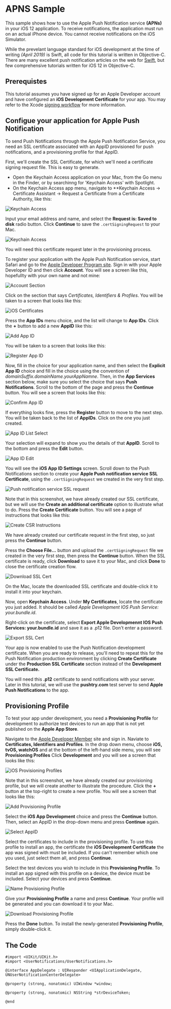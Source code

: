 #  APNS Sample

This sample shows how to use the Apple Push Notification service **(APNs)** in your iOS 12 application. To receive notifications, the application must run on an actual iPhone device. You cannot receive notifications on the iOS Simulator.

While the prevelant language standard for iOS development at the time of writing *(April 2019)* is Swift, all code for this tutorial is written in Objective-C.  There are many excellent push notification articles on the web for [Swift](https://www.raywenderlich.com/8164-push-notifications-tutorial-getting-started "Push Notifications Tutorial: Getting Started"), but few comprehensive tutorials written for iOS 12 in Objective-C.

## Prerequistes

This tutorial assumes you have signed up for an Apple Developer account and have configured an **iOS Development Certificate** for your app.  You may refer to the Xcode [signing workflow](https://help.apple.com/xcode/mac/current/#/dev60b6fbbc7) for more information.

## Configue your application for Apple Push Notification

To send Push Notifications through the Apple Push Notification Service, you need an SSL certificate associated with an AppID provisioned for push notifications, and a provisioning profile for that AppID.

First, we'll create the SSL Certificate, for which we'll need a certificate signing request file.  This is easy to generate.

* Open the Keychain Access application on your Mac, from the Go menu in the Finder, or by searchinng for 'Keychain Access' with Spotlight.
* On the Keychain Access app menu, navigate to **Keychain Access -> Certificate Assistant -> Request a Certificate from a Certificate Authority, like this:

![Keychain Access](docimages/KeychainAccess-RequestCert.png "Request a Certificate from a Certificate Authority")

Input your email address and name, and select the **Request is: Saved to disk** radio button.  Click **Continue** to save the `.certSigningRequest` to your Mac.

![Keychain Access](docimages/KeychainAccess-RequestSaved.png "Request is: Saved to disk")

You will need this certificate request later in the provisioning process.

To register your application with the Apple Push Notification service, start Safari and go to the [Apple Developer Program site](https://developer.apple.com "Apple Developer Program website").  Sign in with your Apple Developer ID and then click **Account**. You will see a screen like this, hopefullty with your own name and not mine:

![Account Section](docimages/AppleDevProgamSite.png "Account Section")

Click on the section that says *Certificates, Identifiers & Profiles*.  You will be taken to a screen that looks like this:

![iOS Certificates](docimages/AppIDSelect.png "iOS Certificates")

Press the **App IDs** menu choice, and the list will change to **App IDs**.  Click the **+** button to add a new **AppID** like this:

![Add App ID](docimages/AppIDAdd.png "Add App ID")

You will be taken to a screen that looks like this:

![Register App ID](docimages/RegisterAppID.png "Register App IDs")

Now, fill in the choice for your application name, and then select the **Explicit App ID** choice and fill in the choice using the convention of *domainSuffix.domainName.yourAppNamne*.  Then, in the **App Services** section below, make sure you select the choice that says **Push Notifications**. Scroll to the bottom of the page and press the **Continue** button.  You will see a screen that looks like this:

![Confirm App ID](docimages/AppIDRegister.png "App ID Confirm")

If everything looks fine, press the **Register** button to move to the next step.  You will be taken back to the list of **AppIDs**.  Click on the one you just created.

![App ID List Select](docimages/AppIDListSelect.png "AppID List Select")

Your selection will expand to show you the details of that **AppID**.  Scroll to the bottom and press the **Edit** button.

![App ID Edit](docimages/AppIDEdit.png "AppID Edit")

You will see the **iOS App ID Settings** screen.  Scroll down to the Push Notifications section to create your **Apple Push notification service SSL Certificate**, using the `.certSigningRequest` we created in the very first step.  

![Push notification service SSL request](docimages/PushNotificationSSLCreate.png "Push Notification SSL Create")

Note that in this screenshot, we have already created our SSL certificate, but we will use the **Create an additional certificate** option to illustrate what to do.  Press the **Create Certificate** button.  You will see a page of instructions that looks like this:

![Create CSR Instructions](docimages/CreateCSRInstructions.png "Create CSR Instructions")

We have already created our certificate request in the first step, so just press the **Continue** button.

Press the **Choose File...** button and upload the `.certSigningRequest` file we created in the very first step, then press the **Continue** button.  When the SSL certificate is ready, click **Download** to save it to your Mac, and click **Done** to close the certificate creation flow.

![Download SSL Cert](docimages/DownloadSSLCert.png "Download SSL Cert")

On the Mac, locate the downloaded SSL certificate and double-click it to install it into your keychain.

Now, open **Keychain Access**.  Under **My Certificates**, locate the certificate you just added. It should be called *Apple Development IOS Push Service: your.bundle.id*.

Right-click on the certificate, select **Export Apple Developmennt IOS Push Services: your.bundle.id** and save it as a .p12 file.  Don't enter a password.

![Export SSL Cert](docimages/ExportSSLCert.png "Export SSL Cert")

Your app is now enabled to use the Push Notification development certificate.  When you are ready to release, you'll need to repeat this for the Push Notification production environment by clicking **Create Certificate** under the **Production SSL Certificate** section instead of the **Development SSL Certificate.**

You will need this **.p12** certificate to send notifications with your server.  Later in this tutorial, we will use the **pushtry.com** test server to send **Apple Push Notifications** to the app.

## Provisioning Profile

To test your app under development, you need a **Provisioning Profile** for development to authorize test devices to run an app that is not yet published on the **Apple App Store**.

Navigate to the [Apple Developer Member](https://developer.apple.com/account) site and sign in.  Naviate to **Certificates, Identifiers and Profiles**.  In the drop down menu, choose **iOS, tvOS, watchOS** and at the bottom of the left-hand side menu, you will see **Provisioning Profiles** Click **Development** and you will see a screen that looks like this:

![iOS Provisioning Profiles](docimages/iOSProvisioningProfiles.png "iOS Provisioning Profiles")

Note that in this screenshot, we have already created our provisioning profile, but we will create another to illustrate the procedure.  Click the **+** button at the top-right to create a new profile.  You will see a screen that looks like this:

![Add Provisioning Profile](docimages/AddProvisioningProfile.png "Add Provisioning Profile")

Select the **iOS App Development** choice and press the **Continue** button.  Then, select an AppID in the drop-down menu and press **Continue** again.

![Select AppID](docimages/SelectAppID.png "Select App ID")

Select the certificates to include in the provisioning profile.  To use this profile to install an app, the certificate the **iOS Development Certificate** the app was signed with must be included.  If you can't remember which one you used, just select them all, and press **Continue**.

Select the test devices you wish to include in this **Provisioning Profile**. To install an app signed with this profile on a device, the device must be included.  Select your devices and press **Continue**.

![Name Provisioning Profile](docimages/NameProvisioningProfile.png "Name Provisioning Profile")

Give your **Provisioning Profile** a name and press **Continue**.  Your profile will be generated and you can download it to your Mac.  

![Download Provisioning Profile](docimages/DownloadProvisioningProfile.png "Download Provisioning Profile")

Press the **Done** button. To install the newly-generated **Provisioning Profile**, simply double-click it.

## The Code



```objc
#import <UIKit/UIKit.h>
#import <UserNotifications/UserNotifications.h>

@interface AppDelegate : UIResponder <UIApplicationDelegate, UNUserNotificationCenterDelegate>

@property (strong, nonatomic) UIWindow *window;

@property (strong, nonatomic) NSString *strDeviceToken;

@end
```
